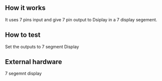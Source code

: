
## How it works

It uses 7 pins input and give 7 pin output to Dsiplay in a 7 display segement.

## How to test

Set the outputs to 7 segment Display

## External hardware

7 segemnt display
